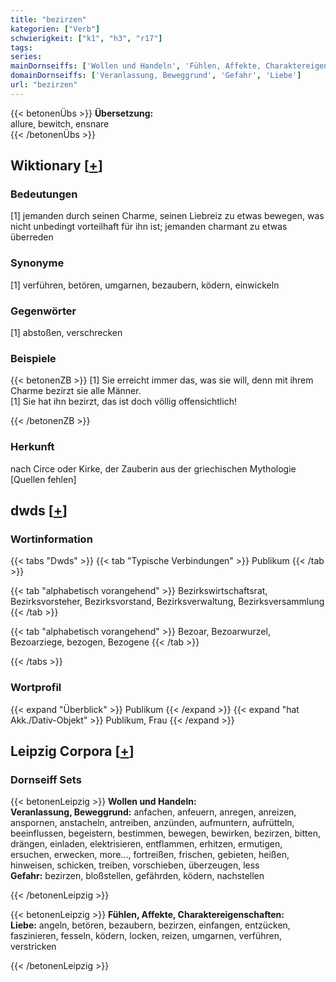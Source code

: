```yaml
---
title: "bezirzen"
kategorien: ["Verb"]
schwierigkeit: ["k1", "h3", "r17"]
tags:
series:
mainDornseiffs: ['Wollen und Handeln', 'Fühlen, Affekte, Charaktereigenschaften']
domainDornseiffs: ['Veranlassung, Beweggrund', 'Gefahr', 'Liebe']
url: "bezirzen"
---
```


{{< betonenÜbs >}}
**Übersetzung:**  
allure, bewitch, ensnare  
{{< /betonenÜbs >}}

## Wiktionary [[+](https://de.wiktionary.org/wiki/bezirzen)]

### Bedeutungen
[1] jemanden durch seinen Charme, seinen Liebreiz zu etwas bewegen, was nicht unbedingt vorteilhaft für ihn ist; jemanden charmant zu etwas überreden  

### Synonyme
[1] verführen, betören, umgarnen, bezaubern, ködern, einwickeln  

### Gegenwörter
[1] abstoßen, verschrecken  

### Beispiele
{{< betonenZB >}}
[1] Sie erreicht immer das, was sie will, denn mit ihrem Charme bezirzt sie alle Männer.  
[1] Sie hat ihn bezirzt, das ist doch völlig offensichtlich!  

{{< /betonenZB >}}
### Herkunft
nach Circe oder Kirke, der Zauberin aus der griechischen Mythologie [Quellen fehlen]  



## dwds [[+](https://www.dwds.de/wb/bezirzen)]

### Wortinformation
{{< tabs "Dwds" >}}
{{< tab "Typische Verbindungen" >}}
Publikum
{{< /tab >}}

{{< tab "alphabetisch vorangehend" >}}
Bezirkswirtschaftsrat, Bezirksvorsteher, Bezirksvorstand, Bezirksverwaltung, Bezirksversammlung
{{< /tab >}}

{{< tab "alphabetisch vorangehend" >}}
Bezoar, Bezoarwurzel, Bezoarziege, bezogen, Bezogene
{{< /tab >}}

{{< /tabs >}}

### Wortprofil
{{< expand "Überblick" >}} Publikum {{< /expand >}}
{{< expand "hat Akk./Dativ-Objekt" >}} Publikum, Frau {{< /expand >}}

## Leipzig Corpora [[+](https://corpora.uni-leipzig.de/en/res?word=bezirzen&corpusId=deu_newscrawl-public_2018)]

### Dornseiff Sets
{{< betonenLeipzig >}}
**Wollen und Handeln:**  
**Veranlassung, Beweggrund:** anfachen, anfeuern, anregen, anreizen, anspornen, anstacheln, antreiben, anzünden, aufmuntern, aufrütteln, beeinflussen, begeistern, bestimmen, bewegen, bewirken, bezirzen, bitten, drängen, einladen, elektrisieren, entflammen, erhitzen, ermutigen, ersuchen, erwecken, more..., fortreißen, frischen, gebieten, heißen, hinweisen, schicken, treiben, vorschieben, überzeugen, less  
**Gefahr:** bezirzen, bloßstellen, gefährden, ködern, nachstellen  

{{< /betonenLeipzig >}}


{{< betonenLeipzig >}}
**Fühlen, Affekte, Charaktereigenschaften:**  
**Liebe:** angeln, betören, bezaubern, bezirzen, einfangen, entzücken, faszinieren, fesseln, ködern, locken, reizen, umgarnen, verführen, verstricken  

{{< /betonenLeipzig >}}
